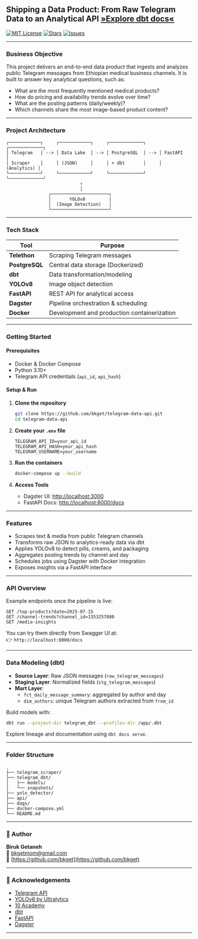 ## Shipping a Data Product: From Raw Telegram Data to an Analytical API <a href="https://drive.google.com/file/d/1FKJQy5F_1wPHpcjVolZ8hXj1NMVeRMx0/view?usp=drive_link" target="_blank"><strong>»Explore dbt docs« </strong></a>


[![MIT License](https://img.shields.io/github/license/bkget/telegram-health-analytics.svg)](https://github.com/bkget/telegram-health-analytics/blob/main/LICENSE)
[![Stars](https://img.shields.io/github/stars/bkget/telegram-health-analytics.svg)](https://github.com/bkget/telegram-health-analytics/stargazers)
[![Issues](https://img.shields.io/github/issues/bkget/telegram-health-analytics.svg)](https://github.com/bkget/telegram-health-analytics/issues)

<!-- <p align="right">
  <a href="https://your-dbt-docs-link.com" target="_blank"><strong>» Explore dbt Docs «</strong></a>
</p> -->

---

### Business Objective

This project delivers an end-to-end data product that ingests and analyzes public Telegram messages from Ethiopian medical business channels. It is built to answer key analytical questions, such as:

- What are the most frequently mentioned medical products?
- How do pricing and availability trends evolve over time?
- What are the posting patterns (daily/weekly)?
- Which channels share the most image-based product content?

---

### Project Architecture

```text
┌────────────┐     ┌────────────┐     ┌─────────────┐     ┌─────────────┐
│ Telegram   │ --> │ Data Lake  │ --> │ PostgreSQL  │ --> │ FastAPI     │
│ Scraper    │     │ (JSON)     │     │ + dbt       │     │ (Analytics) │
└────────────┘     └────────────┘     └─────────────┘     └─────────────┘
                            ↑
                            │
                ┌──────────────────────┐
                │       YOLOv8         |
                │  (Image Detection)   |
                └──────────────────────┘
```

---

### Tech Stack

| Tool         | Purpose                                |
|--------------|----------------------------------------|
| **Telethon** | Scraping Telegram messages             |
| **PostgreSQL** | Central data storage (Dockerized)   |
| **dbt**       | Data transformation/modeling          |
| **YOLOv8**    | Image object detection                 |
| **FastAPI**   | REST API for analytical access        |
| **Dagster**   | Pipeline orchestration & scheduling   |
| **Docker**    | Development and production containerization |

---

### Getting Started

#### Prerequisites

- Docker & Docker Compose
- Python 3.10+
- Telegram API credentials (`api_id`, `api_hash`)

#### Setup & Run

1. **Clone the repository**
   ```bash
   git clone https://github.com/bkget/telegram-data-api.git
   cd telegram-data-api
   ```

2. **Create your `.env` file**
   ```env
   TELEGRAM_API_ID=your_api_id
   TELEGRAM_API_HASH=your_api_hash
   TELEGRAM_USERNAME=your_username
   ```

3. **Run the containers**
   ```bash
   docker-compose up --build
   ```

4. **Access Tools**
   - Dagster UI: [http://localhost:3000](http://localhost:3000)
   - FastAPI Docs: [http://localhost:8000/docs](http://localhost:8000)

---

### Features

- Scrapes text & media from public Telegram channels
- Transforms raw JSON to analytics-ready data via dbt
- Applies YOLOv8 to detect pills, creams, and packaging
- Aggregates posting trends by channel and day
- Schedules jobs using Dagster with Docker integration
- Exposes insights via a FastAPI interface

---

### API Overview

Example endpoints once the pipeline is live:

```http
GET /top-products?date=2025-07-15
GET /channel-trends?channel_id=1353257880
GET /media-insights
```

You can try them directly from Swagger UI at:  
👉 `http://localhost:8000/docs`

---

### Data Modeling (dbt)

- **Source Layer**: Raw JSON messages (`raw_telegram_messages`)
- **Staging Layer**: Normalized fields (`stg_telegram_messages`)
- **Mart Layer**:
  - `fct_daily_message_summary`: aggregated by author and day
  - `dim_authors`: unique Telegram authors extracted from `from_id`

Build models with:

```bash
dbt run --project-dir telegram_dbt --profiles-dir /app/.dbt
```

Explore lineage and documentation using `dbt docs serve`.

---

### Folder Structure

```
.
├── telegram_scraper/
├── telegram_dbt/
│   ├── models/
│   └── snapshots/
├── yolo_detector/
├── api/
├── dags/
├── docker-compose.yml
└── README.md
```

---

### 👤 Author

**Biruk Getaneh**  
📧 [bkgetmom@gmail.com](mailto:bkgetmom@gmail.com)  
🔗 [https://github.com/bkget](https://github.com/bkget)

---

### 🙏 Acknowledgements

- [Telegram API](https://core.telegram.org/)
- [YOLOv8 by Ultralytics](https://github.com/ultralytics/ultralytics)
- [10 Academy](https://10academy.org)
- [dbt](https://www.getdbt.com/)
- [FastAPI](https://fastapi.tiangolo.com/)
- [Dagster](https://dagster.io)

---

<!-- Shields -->
[license-shield]: https://img.shields.io/github/license/bkget/telegram-data-api?style=for-the-badge
[license-url]: https://github.com/bkget/telegram-data-api/blob/main/LICENSE
[stars-shield]: https://img.shields.io/github/stars/bkget/telegram-data-api?style=for-the-badge
[stars-url]: https://github.com/bkget/telegram-data-api/stargazers
[issues-shield]: https://img.shields.io/github/issues/bkget/telegram-data-api?style=for-the-badge
[issues-url]: https://github.com/bkget/telegram-data-api/issues
